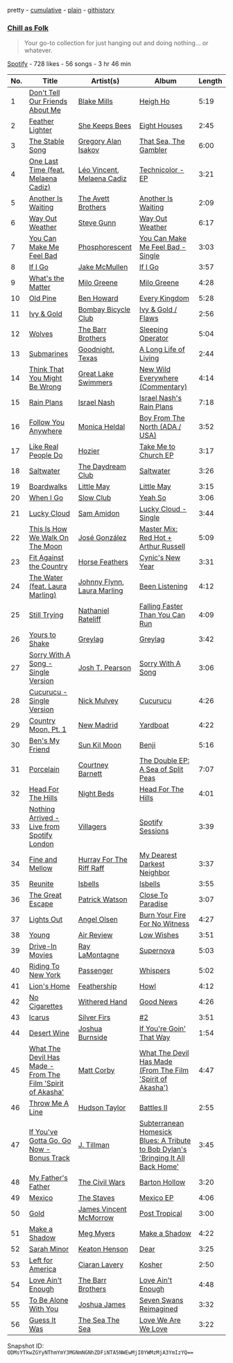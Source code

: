 pretty - [cumulative](/playlists/cumulative/43rSnXFDoctqiZxvEqH14P.md) - [plain](/playlists/plain/43rSnXFDoctqiZxvEqH14P) - [githistory](https://github.githistory.xyz/mackorone/spotify-playlist-archive/blob/main/playlists/plain/43rSnXFDoctqiZxvEqH14P)

### [Chill as Folk](https://open.spotify.com/playlist/43rSnXFDoctqiZxvEqH14P)

> Your go\-to collection for just hanging out and doing nothing..\. or whatever.

[Spotify](https://open.spotify.com/user/spotify) - 728 likes - 56 songs - 3 hr 46 min

| No. | Title | Artist(s) | Album | Length |
|---|---|---|---|---|
| 1 | [Don't Tell Our Friends About Me](https://open.spotify.com/track/4ktZEbOKEnx5svwITaKwqK) | [Blake Mills](https://open.spotify.com/artist/4LhV33vJvXmFGSM3m5RzUR) | [Heigh Ho](https://open.spotify.com/album/05oav7mCaoTnTpuIFSv7T6) | 5:19 |
| 2 | [Feather Lighter](https://open.spotify.com/track/0LTcZEDrtmOr9NwWUryM9F) | [She Keeps Bees](https://open.spotify.com/artist/1dhUEswrKf1aUf6375EPSx) | [Eight Houses](https://open.spotify.com/album/78ky7c5vCc7QIwARargaJq) | 2:45 |
| 3 | [The Stable Song](https://open.spotify.com/track/3G9ETaH55bMQx8hwNhAgbU) | [Gregory Alan Isakov](https://open.spotify.com/artist/5sXaGoRLSpd7VeyZrLkKwt) | [That Sea, The Gambler](https://open.spotify.com/album/7ecZGh7SICLEkqqkBNXfvE) | 6:00 |
| 4 | [One Last Time \(feat\. Melaena Cadiz\)](https://open.spotify.com/track/7MEMfaSEImSB9HgZCTptJ5) | [Léo Vincent](https://open.spotify.com/artist/7KCGnh6TrfWJpX3QzOlol8), [Melaena Cadiz](https://open.spotify.com/artist/0tzBmhKQNhlwi9oMWEzzql) | [Technicolor \- EP](https://open.spotify.com/album/34TL0jEfrRMnwmkSsH0xcy) | 3:21 |
| 5 | [Another Is Waiting](https://open.spotify.com/track/0xqxbqXuWFZGgD34zIuzKO) | [The Avett Brothers](https://open.spotify.com/artist/196lKsA13K3keVXMDFK66q) | [Another Is Waiting](https://open.spotify.com/album/3UhWenSXt9bd3xxQlLl9dN) | 2:09 |
| 6 | [Way Out Weather](https://open.spotify.com/track/0MmrCvB4W72wEmBoBAebdN) | [Steve Gunn](https://open.spotify.com/artist/7uLXW75DlTRahz2WKJZGeO) | [Way Out Weather](https://open.spotify.com/album/373oJPfagG8Qepbxx5hywF) | 6:17 |
| 7 | [You Can Make Me Feel Bad](https://open.spotify.com/track/3fGz5pzMwkTzfE59w3ByEW) | [Phosphorescent](https://open.spotify.com/artist/57kIMCLPgkzQlXjblX7XXP) | [You Can Make Me Feel Bad \- Single](https://open.spotify.com/album/4cwfoTueYoAgC9ikfGBCq5) | 3:03 |
| 8 | [If I Go](https://open.spotify.com/track/6UfKha2TAX95dHfOx6muVV) | [Jake McMullen](https://open.spotify.com/artist/0kBHkziT1rQpUBWW08p2dN) | [If I Go](https://open.spotify.com/album/5M3HD7IDfnTJizPnshtJ0H) | 3:57 |
| 9 | [What's the Matter](https://open.spotify.com/track/3yaFjAn6FwqgbuPMpV7Tix) | [Milo Greene](https://open.spotify.com/artist/5euJsEvfrlfhYDorMR40OF) | [Milo Greene](https://open.spotify.com/album/15wQEsBsbl14I4m1yEuR8w) | 4:28 |
| 10 | [Old Pine](https://open.spotify.com/track/4PXb4gyyo85e3IYXa0eWkk) | [Ben Howard](https://open.spotify.com/artist/5schNIzWdI9gJ1QRK8SBnc) | [Every Kingdom](https://open.spotify.com/album/1HWi1cL1VGLCiIYGfvHJmG) | 5:28 |
| 11 | [Ivy & Gold](https://open.spotify.com/track/0ULgyTPopGxfp50DJ4hsTy) | [Bombay Bicycle Club](https://open.spotify.com/artist/3pTE9iaJTkWns3mxpNQlJV) | [Ivy & Gold / Flaws](https://open.spotify.com/album/5lIFY193bqhBwzmZPYQG6N) | 2:56 |
| 12 | [Wolves](https://open.spotify.com/track/6pwZZQHeID4FmGCwmI3gYu) | [The Barr Brothers](https://open.spotify.com/artist/4OyRutd80DZC22C4pl63l7) | [Sleeping Operator](https://open.spotify.com/album/3heNYqE1CUM8WlJGm6UPEj) | 5:04 |
| 13 | [Submarines](https://open.spotify.com/track/3rAmRMmztGxIY2rIs4oBKF) | [Goodnight, Texas](https://open.spotify.com/artist/5ammRFhN6wQXM30xlhndC5) | [A Long Life of Living](https://open.spotify.com/album/0W6IZrPamQ7KXLXxvR9usJ) | 2:44 |
| 14 | [Think That You Might Be Wrong](https://open.spotify.com/track/3zohwge6UksxW1zbbw7BQQ) | [Great Lake Swimmers](https://open.spotify.com/artist/2HcZuUtnktqMHm4H1R9gAR) | [New Wild Everywhere \(Commentary\)](https://open.spotify.com/album/0tT8zJriwVQXccHxQLiqGB) | 4:14 |
| 15 | [Rain Plans](https://open.spotify.com/track/1UTJHcxqphjjlOjsGbC6uN) | [Israel Nash](https://open.spotify.com/artist/5skM4jc4QoEpHiWWl6OoW7) | [Israel Nash's Rain Plans](https://open.spotify.com/album/1FkQJr5lTuP3IsgBZbAZ3z) | 7:18 |
| 16 | [Follow You Anywhere](https://open.spotify.com/track/5aSOq5UQi3zpQ4VwqpQa4n) | [Monica Heldal](https://open.spotify.com/artist/0OzR8yVFsezkr01beN2ec0) | [Boy From The North \(ADA / USA\)](https://open.spotify.com/album/0eERK7tiVyl5Q2gSurm3gH) | 3:52 |
| 17 | [Like Real People Do](https://open.spotify.com/track/4pCvaD8i0KBlJnwuvvx4pM) | [Hozier](https://open.spotify.com/artist/2FXC3k01G6Gw61bmprjgqS) | [Take Me to Church EP](https://open.spotify.com/album/4vPuWtVR7VLGRcdKWVwHBY) | 3:17 |
| 18 | [Saltwater](https://open.spotify.com/track/6Jd28erLO94j6yxbJU6EeT) | [The Daydream Club](https://open.spotify.com/artist/3U6eCXHFS6wQVuFuqeW09m) | [Saltwater](https://open.spotify.com/album/1stkTnHRFKByzLom6viAX4) | 3:26 |
| 19 | [Boardwalks](https://open.spotify.com/track/3jDF66ZATb0FcHNnOqeyDK) | [Little May](https://open.spotify.com/artist/0TjAAwE04BeoSeOpJIakYH) | [Little May](https://open.spotify.com/album/00UxqHa2736DcXKCZGF4i9) | 3:15 |
| 20 | [When I Go](https://open.spotify.com/track/30IcgCt5Zf0o8nwvpUHQPy) | [Slow Club](https://open.spotify.com/artist/75Kh0eqgzo9f43Dan1JzSV) | [Yeah So](https://open.spotify.com/album/0RLztdKiw6ol3KCT8fhNOc) | 3:06 |
| 21 | [Lucky Cloud](https://open.spotify.com/track/6udmR0EdjBR2gQ4RIzEqs3) | [Sam Amidon](https://open.spotify.com/artist/6TTJ0xLPPNDyv4bXyukzU4) | [Lucky Cloud \- Single](https://open.spotify.com/album/6TUaNtX1a5NXUTx8Kai1Qk) | 3:44 |
| 22 | [This Is How We Walk On The Moon](https://open.spotify.com/track/2ECHw3T5AkBXCrVzm346Sf) | [José González](https://open.spotify.com/artist/6xrCU6zdcSTsG2hLrojpmI) | [Master Mix: Red Hot + Arthur Russell](https://open.spotify.com/album/4YnruQJtGMPgMBLFWMQCNA) | 5:09 |
| 23 | [Fit Against the Country](https://open.spotify.com/track/60i7EJiLEZtxp48pAhoJ2G) | [Horse Feathers](https://open.spotify.com/artist/0lO2c86rQmrRJArBxgw0v8) | [Cynic's New Year](https://open.spotify.com/album/32HXUSvlymSKkbIVOAO2nM) | 3:31 |
| 24 | [The Water \(feat\. Laura Marling\)](https://open.spotify.com/track/3IrAdZnAT5c0vwTODhMT4l) | [Johnny Flynn](https://open.spotify.com/artist/1UQRtt7eHW6Bt4INNTUtb3), [Laura Marling](https://open.spotify.com/artist/7B2edU3Q7btJoNsoHCNohM) | [Been Listening](https://open.spotify.com/album/3BIa3IkkeeVjGbkfSSUE9m) | 4:12 |
| 25 | [Still Trying](https://open.spotify.com/track/3SCDpe3QWlLSg5oJjqN25Q) | [Nathaniel Rateliff](https://open.spotify.com/artist/4qKpLkR911SUlnd4HAtF79) | [Falling Faster Than You Can Run](https://open.spotify.com/album/54CwOv6vaOzsNOhy3uFPZa) | 4:09 |
| 26 | [Yours to Shake](https://open.spotify.com/track/0xaUz4XHsNAZ7v6uMQH8Jb) | [Greylag](https://open.spotify.com/artist/5CWn0694sgJ7ur8lCM9XmO) | [Greylag](https://open.spotify.com/album/1fJ5A6fN89e4jadlQfvHpq) | 3:42 |
| 27 | [Sorry With A Song \- Single Version](https://open.spotify.com/track/5CkawHrHRyC1TMbM6RqB0f) | [Josh T\. Pearson](https://open.spotify.com/artist/0GgNchtU9Fst3uEshZ7mV9) | [Sorry With A Song](https://open.spotify.com/album/2qjROeo2bjy8fJtFSjDrrM) | 3:06 |
| 28 | [Cucurucu \- Single Version](https://open.spotify.com/track/7IM9VrOBABAqmCGA8dh0Ub) | [Nick Mulvey](https://open.spotify.com/artist/3x8FbPjh2Qz55XMdE2Yalj) | [Cucurucu](https://open.spotify.com/album/73P0vfiWjvBY0fH9ftlMpt) | 4:26 |
| 29 | [Country Moon, Pt\. 1](https://open.spotify.com/track/6TB9KEgHO5sXKGYUs3joF3) | [New Madrid](https://open.spotify.com/artist/0jaTIcOjgmYpF1sfudFAsW) | [Yardboat](https://open.spotify.com/album/1Wifs0LIT7qOFC45Q7RJ2O) | 4:22 |
| 30 | [Ben's My Friend](https://open.spotify.com/track/6WJAZ2TUnaKUv9aKkOGokD) | [Sun Kil Moon](https://open.spotify.com/artist/4G0XDEk7RbA4BBCTs917U9) | [Benji](https://open.spotify.com/album/4pC2URLdvle8V6Um4qxh46) | 5:16 |
| 31 | [Porcelain](https://open.spotify.com/track/5YelQnkvmzcB3QXhQxBAi2) | [Courtney Barnett](https://open.spotify.com/artist/4OOlG5eBXSkSAAEeKjJb5Y) | [The Double EP: A Sea of Split Peas](https://open.spotify.com/album/0CsrTD07Z7pieZAImak5TY) | 7:07 |
| 32 | [Head For The Hills](https://open.spotify.com/track/3sNSMzopoEApXHYdgl5FAm) | [Night Beds](https://open.spotify.com/artist/533wKOfkJylNSi6ntO1wXd) | [Head For The Hills](https://open.spotify.com/album/6My53bm1HekzzKlMuCCO7P) | 4:01 |
| 33 | [Nothing Arrived \- Live from Spotify London](https://open.spotify.com/track/4JKHACLkotsxdKNF9vJYOS) | [Villagers](https://open.spotify.com/artist/2m1l9MLSslzup4vvokKgvQ) | [Spotify Sessions](https://open.spotify.com/album/378rFsWTa7DZ8nZVHSaA18) | 3:39 |
| 34 | [Fine and Mellow](https://open.spotify.com/track/0aJhLmZV80gfqL8x9yDIpn) | [Hurray For The Riff Raff](https://open.spotify.com/artist/2xLEV2jDreAOcpJXFNoXyt) | [My Dearest Darkest Neighbor](https://open.spotify.com/album/6TqZFQjNfsOFRJoic0KrI9) | 3:37 |
| 35 | [Reunite](https://open.spotify.com/track/3FZp9Dzst1a9cnVJuxxtvH) | [Isbells](https://open.spotify.com/artist/14dULnNGmLKnS59BzNrHi4) | [Isbells](https://open.spotify.com/album/7r5q7TFJ9TnRoVUOhYfZRI) | 3:55 |
| 36 | [The Great Escape](https://open.spotify.com/track/0NemNX2znA1VVuUFBUpTra) | [Patrick Watson](https://open.spotify.com/artist/7bPs6jf983f0bjRAt1yxDM) | [Close To Paradise](https://open.spotify.com/album/4qnlwasiAmhwy58lCX7GaO) | 3:07 |
| 37 | [Lights Out](https://open.spotify.com/track/3BH8wVYFjXvtzX1WovGsKA) | [Angel Olsen](https://open.spotify.com/artist/6mKqFxGMS5TGDZI3XkT5Rt) | [Burn Your Fire For No Witness](https://open.spotify.com/album/0xvDtkNKJiLclVbjLvovFU) | 4:27 |
| 38 | [Young](https://open.spotify.com/track/3SUnB496wZdR3cpSoI9KK0) | [Air Review](https://open.spotify.com/artist/3BpiD33EPJLTi4RgMe5gE4) | [Low Wishes](https://open.spotify.com/album/0ftDKw76aHgVzAL7DXtccq) | 3:51 |
| 39 | [Drive\-In Movies](https://open.spotify.com/track/7EDbWDfK1rji9tpRDyIWmA) | [Ray LaMontagne](https://open.spotify.com/artist/6DoH7ywD5BcQvjloe9OcIj) | [Supernova](https://open.spotify.com/album/0HtJKUCwLbioPhMPAlKONW) | 5:03 |
| 40 | [Riding To New York](https://open.spotify.com/track/28PGJmnt28fVnqbQXQ2cUU) | [Passenger](https://open.spotify.com/artist/0gadJ2b9A4SKsB1RFkBb66) | [Whispers](https://open.spotify.com/album/4p95wFJsRlSzvNmbDsCABM) | 5:02 |
| 41 | [Lion's Home](https://open.spotify.com/track/7hZGXLeI80nRjPS6WeAjnv) | [Feathership](https://open.spotify.com/artist/7jyB6xDRAHOnJseX86s7lm) | [Howl](https://open.spotify.com/album/7hleuyG5aLUxxVfcfNdIEv) | 4:12 |
| 42 | [No Cigarettes](https://open.spotify.com/track/4XCPgWNgeIQdA1swy6fLwC) | [Withered Hand](https://open.spotify.com/artist/5s27vvC5dAwOxD3ifVORQw) | [Good News](https://open.spotify.com/album/5IwcatqYvl6cCJYUcWoZhE) | 4:26 |
| 43 | [Icarus](https://open.spotify.com/track/0td8kBKqsmF2sl5CKTfLXW) | [Silver Firs](https://open.spotify.com/artist/0PCJOmFrQoDML1LK0Vi6uU) | [\#2](https://open.spotify.com/album/0l7kiQDIqSrMAgGKOCPDeB) | 3:51 |
| 44 | [Desert Wine](https://open.spotify.com/track/6uT4E6OeVm0W0kIHOm3Hjo) | [Joshua Burnside](https://open.spotify.com/artist/244AFgFclA9c1IcjWOAqoV) | [If You're Goin' That Way](https://open.spotify.com/album/2phOizVzB9gwQXQRr7ECvQ) | 1:54 |
| 45 | [What The Devil Has Made \- From The Film 'Spirit of Akasha'](https://open.spotify.com/track/6RxXF14G5pBPC1e5que9QC) | [Matt Corby](https://open.spotify.com/artist/7CIW23FQUXPc1zebnO1TDG) | [What The Devil Has Made \(From The Film 'Spirit of Akasha'\)](https://open.spotify.com/album/1NBxGaBKiNLuUpXpc1mnqE) | 4:47 |
| 46 | [Throw Me A Line](https://open.spotify.com/track/5AOrp8sjqkLT2A0nq17IeW) | [Hudson Taylor](https://open.spotify.com/artist/4DX2G1URzfEiRg2wBfv4ub) | [Battles II](https://open.spotify.com/album/5XZdVv5plvaS9sYXknSzKX) | 2:55 |
| 47 | [If You've Gotta Go, Go Now \- Bonus Track](https://open.spotify.com/track/51jy98I9q9Nk1xyA0W4ZBg) | [J\. Tillman](https://open.spotify.com/artist/21XbnrbEMUTZelIfoV12hC) | [Subterranean Homesick Blues: A Tribute to Bob Dylan's 'Bringing It All Back Home'](https://open.spotify.com/album/6BpBxbGy2JgkkxiVoLDQg4) | 3:45 |
| 48 | [My Father's Father](https://open.spotify.com/track/5xoVToV1muvqMkM2dHHTlW) | [The Civil Wars](https://open.spotify.com/artist/6J7rw7NELJUCThPbAfyLIE) | [Barton Hollow](https://open.spotify.com/album/7wmwaIt99NVwdOc7Z8jXYK) | 3:20 |
| 49 | [Mexico](https://open.spotify.com/track/0NjYR71Mw5V1dvV0UEe3q3) | [The Staves](https://open.spotify.com/artist/5G49Sq5mMzAkGL4ZP6eVPY) | [Mexico EP](https://open.spotify.com/album/3W5gm3yFoLOwPCsjaWq7KO) | 4:06 |
| 50 | [Gold](https://open.spotify.com/track/6SEF3Xvj4tIomwr6mJ0NMI) | [James Vincent McMorrow](https://open.spotify.com/artist/7FDlvgcodNfC0IBdWevl4u) | [Post Tropical](https://open.spotify.com/album/2byiI2IlzEWi4VpYQAk233) | 3:00 |
| 51 | [Make a Shadow](https://open.spotify.com/track/4RoOGOBrRCPTD9BXs8jVdN) | [Meg Myers](https://open.spotify.com/artist/0W8xe7IqAPlnBRMUpWOUuJ) | [Make a Shadow](https://open.spotify.com/album/3an2ZELP30YhyM9SwAytos) | 4:22 |
| 52 | [Sarah Minor](https://open.spotify.com/track/4o6yITU7yM1HF9pnv6ArA3) | [Keaton Henson](https://open.spotify.com/artist/6GFfu1alUSrL7qazImC160) | [Dear](https://open.spotify.com/album/11gZYT85Mx4aSiHthMYLLQ) | 3:25 |
| 53 | [Left for America](https://open.spotify.com/track/37z3ghNvcoPvHypKWTb2Sz) | [Ciaran Lavery](https://open.spotify.com/artist/7zOuMHqRJ6YOMnCGpLfuTU) | [Kosher](https://open.spotify.com/album/139OD5CEdzkVnocD4ew1Wt) | 2:50 |
| 54 | [Love Ain't Enough](https://open.spotify.com/track/5fz0CgnnAQ83evL6slk8x8) | [The Barr Brothers](https://open.spotify.com/artist/4OyRutd80DZC22C4pl63l7) | [Love Ain't Enough](https://open.spotify.com/album/1YvIA55NewHRPcep4UhKYj) | 4:48 |
| 55 | [To Be Alone With You](https://open.spotify.com/track/5TrwDZi9w4gyxRMrAJ3R2C) | [Joshua James](https://open.spotify.com/artist/7ewcIjvX2fkJPoPW2izgLF) | [Seven Swans Reimagined](https://open.spotify.com/album/7KeAp6YIHmH2zc1MXjEhWx) | 3:32 |
| 56 | [Guess It Was](https://open.spotify.com/track/686Vrg8BINJLpqN218ne2K) | [The Sea The Sea](https://open.spotify.com/artist/3uKFW2tuZB4NFThJfHJtZ1) | [Love We Are We Love](https://open.spotify.com/album/4XfShOwXcw2fAQD1iMXYoe) | 3:22 |

Snapshot ID: `ODMsYTkwZGYyNThmYmY3MGNmNGNhZDFiNTA5NWEwMjI0YWMzMjA3YmIzYQ==`

